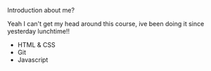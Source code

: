 Introduction about me?

Yeah I can't get my head around this course, ive been doing it since yesterday lunchtime!!

* HTML & CSS
* Git
* Javascript